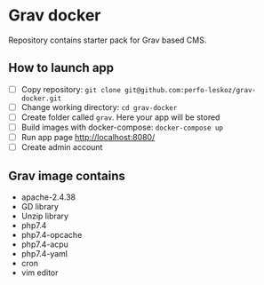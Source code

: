# Grav docker

Repository contains starter pack for Grav based CMS.

## How to launch app
- [ ] Copy repository: `git clone git@github.com:perfo-leskoz/grav-docker.git`
- [ ] Change working directory: `cd grav-docker`
- [ ] Create folder called `grav`. Here your app will be stored
- [ ] Build images with docker-compose: `docker-compose up`
- [ ] Run app page [http://localhost:8080/](http://localhost:8080/)
- [ ] Create admin account

## Grav image contains

* apache-2.4.38
* GD library
* Unzip library
* php7.4
* php7.4-opcache
* php7.4-acpu
* php7.4-yaml
* cron
* vim editor

